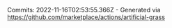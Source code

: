 Commits: 2022-11-16T02:53:55.366Z - Generated via https://github.com/marketplace/actions/artificial-grass
<br>

